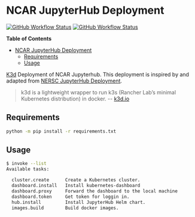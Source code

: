# NCAR JupyterHub Deployment

[![GitHub Workflow Status](https://img.shields.io/github/workflow/status/NCAR/jupyterhub-deploy/CI?logo=docker&style=for-the-badge)](<[df](https://github.com/NCAR/jupyterhub-deploy/actions?query=workflow%3ACI)>)
[![GitHub Workflow Status](https://img.shields.io/github/workflow/status/NCAR/jupyterhub-deploy/linting?label=linting&logo=github&style=for-the-badge)](https://github.com/NCAR/jupyterhub-deploy/actions?query=workflow%3Alinting)

**Table of Contents**

- [NCAR JupyterHub Deployment](#ncar-jupyterhub-deployment)
  - [Requirements](#requirements)
  - [Usage](#usage)

[K3d](https://github.com/rancher/k3d/) Deployment of NCAR Jupyterhub. This deployment is inspired by and adapted from [NERSC JupyterHub Deployment](https://github.com/NERSC/jupyterhub-deploy).

> k3d is a lightweight wrapper to run k3s (Rancher Lab’s minimal Kubernetes distribution) in docker. -- [k3d.io](https://k3d.io/)

## Requirements

```bash
python -m pip install -r requirements.txt
```

## Usage

```bash
$ invoke --list
Available tasks:

  cluster.create      Create a Kubernetes cluster.
  dashboard.install   Install kubernetes-dashboard
  dashboard.proxy     Forward the dashboard to the local machine
  dashboard.token     Get token for loggin in.
  hub.install         Install JupyterHub Helm chart.
  images.build        Build docker images.
```
